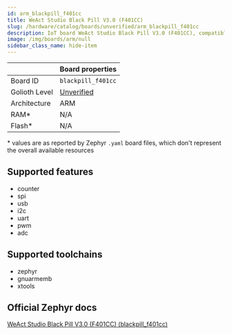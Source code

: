 ```yaml
---
id: arm_blackpill_f401cc
title: WeAct Studio Black Pill V3.0 (F401CC)
slug: /hardware/catalog/boards/unverified/arm_blackpill_f401cc
description: IoT board WeAct Studio Black Pill V3.0 (F401CC), compatible with Golioth at unverified level.
image: /img/boards/arm/null
sidebar_class_name: hide-item
---
```


[//]: # (This is an auto-generated file, do not edit! Changes to it will be lost upon re-generation)



|                | Board properties     |
| -------------  | -------------------- |
| Board ID       | `blackpill_f401cc` |
| Golioth Level  | [Unverified](/hardware#unverified-boards) |
| Architecture   | ARM |
| RAM*           | N/A |
| Flash*         | N/A |

\* values are as reported by Zephyr `.yaml` board files, which don't represent the overall available resources



## Supported features

* counter
* spi
* usb
* i2c
* uart
* pwm
* adc

## Supported toolchains

* zephyr
* gnuarmemb
* xtools

## Official Zephyr docs

[WeAct Studio Black Pill V3.0 (F401CC) (blackpill_f401cc)](https://docs.zephyrproject.org/latest/boards/arm/blackpill_f401cc/doc/index.html)
